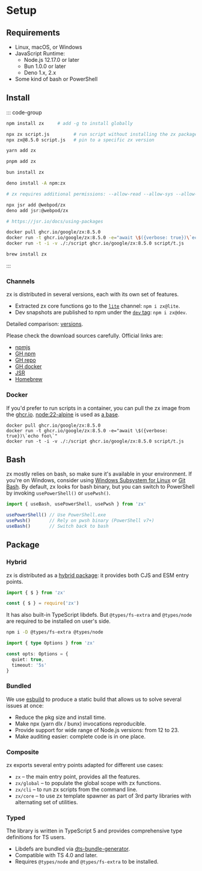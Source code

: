 # Setup

## Requirements
* Linux, macOS, or Windows
* JavaScript Runtime:
  * Node.js 12.17.0 or later
  * Bun 1.0.0 or later
  * Deno 1.x, 2.x
* Some kind of bash or PowerShell

## Install

::: code-group

```bash [npm]
npm install zx     # add -g to install globally 
```

```bash [npx]
npx zx script.js         # run script without installing the zx package
npx zx@8.5.0 script.js   # pin to a specific zx version
```

```bash [yarn]
yarn add zx
```

```bash [pnpm]
pnpm add zx
```

```bash [bun]
bun install zx
```

```bash [deno]
deno install -A npm:zx

# zx requires additional permissions: --allow-read --allow-sys --allow-env --allow-run
```

```bash [jsr]
npx jsr add @webpod/zx
deno add jsr:@webpod/zx

# https://jsr.io/docs/using-packages
```

```bash [docker]
docker pull ghcr.io/google/zx:8.5.0
docker run -t ghcr.io/google/zx:8.5.0 -e="await \$({verbose: true})\`echo foo\`"
docker run -t -i -v ./:/script ghcr.io/google/zx:8.5.0 script/t.js
```

```bash [brew]
brew install zx
```

:::

### Channels

zx is distributed in several versions, each with its own set of features.
* Extracted zx core functions go to the [`lite`](https://www.npmjs.com/package/zx?activeTab=versions) channel: `npm i zx@lite`.  
* Dev snapshots are published to npm under the [`dev` tag](https://www.npmjs.com/package/zx?activeTab=versions): `npm i zx@dev`.  

Detailed comparison: [versions](./versions).

Please check the download sources carefully. Official links are:

* [npmjs](https://www.npmjs.com/package/zx)
* [GH npm](https://github.com/google/zx/pkgs/npm/zx)
* [GH repo](https://github.com/google/zx)
* [GH docker](https://github.com/google/zx/pkgs/container/zx)
* [JSR](https://jsr.io/@webpod/zx)
* [Homebrew](https://github.com/Homebrew/homebrew-core/blob/master/Formula/z/zx.rb)

### Docker
If you'd prefer to run scripts in a container, you can pull the zx image from the [ghcr.io](https://ghcr.io).
[node:22-alpine](https://hub.docker.com/_/node) is used as [a base](https://github.com/google/zx/blob/main/dcr/Dockerfile).

```shell
docker pull ghcr.io/google/zx:8.5.0
docker run -t ghcr.io/google/zx:8.5.0 -e="await \$({verbose: true})\`echo foo\`"
docker run -t -i -v ./:/script ghcr.io/google/zx:8.5.0 script/t.js
```

## Bash

zx mostly relies on bash, so make sure it's available in your environment. If you're on Windows, consider using [Windows Subsystem for Linux](https://docs.microsoft.com/en-us/windows/wsl/install) or [Git Bash](https://git-scm.com/downloads).
By default, zx looks for bash binary, but you can switch to PowerShell by invoking `usePowerShell()` or `usePwsh()`.

```js
import { useBash, usePowerShell, usePwsh } from 'zx'

usePowerShell() // Use PowerShell.exe
usePwsh()       // Rely on pwsh binary (PowerShell v7+)
useBash()       // Switch back to bash
```

## Package

### Hybrid
zx is distributed as a [hybrid package](https://2ality.com/2019/10/hybrid-npm-packages.html): it provides both CJS and ESM entry points.

```js
import { $ } from 'zx'

const { $ } = require('zx')
```

It has also built-in TypeScript libdefs. But `@types/fs-extra` and `@types/node` are required to be installed on user's side.

```bash
npm i -D @types/fs-extra @types/node
```

```ts
import { type Options } from 'zx'

const opts: Options = {
  quiet: true,
  timeout: '5s'
}
```

### Bundled

We use [esbuild](https://dev.to/antongolub/how-and-why-do-we-bundle-zx-1ca6) to produce a static build that allows us to solve several issues at once:
* Reduce the pkg size and install time.
* Make npx (yarn dlx / bunx) invocations reproducible.
* Provide support for wide range of Node.js versions: from 12 to 23.
* Make auditing easier: complete code is in one place.

### Composite

zx exports several entry points adapted for different use cases:
* `zx` – the main entry point, provides all the features.
* `zx/global` – to populate the global scope with zx functions.
* `zx/cli` – to run zx scripts from the command line.
* `zx/core` – to use zx template spawner as part of 3rd party libraries with alternating set of utilities.

### Typed
The library is written in TypeScript 5 and provides comprehensive type definitions for TS users.
* Libdefs are bundled via [dts-bundle-generator](https://github.com/timocov/dts-bundle-generator).
* Compatible with TS 4.0 and later.
* Requires `@types/node` and `@types/fs-extra` to be installed.
